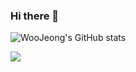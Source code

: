 ### Hi there 👋


![WooJeong's GitHub stats](https://github-readme-stats.vercel.app/api?username=cincu4221&show_icons=true&theme=radical)

<a href="https://cincu4221.github.io/" target="_blank"><img src="https://img.shields.io/badge/GithubBlog-skyblue?style=flat&logo=Blogger&logoColor=FFFFFF"/></a>


<!--
**cincu4221/cincu4221** is a ✨ _special_ ✨ repository because its `README.md` (this file) appears on your GitHub profile.

Here are some ideas to get you started:

- 🔭 I’m currently working on ...
- 🌱 I’m currently learning ...
- 👯 I’m looking to collaborate on ... 
- 🤔 I’m looking for help with ...
- 💬 Ask me about ...
- 📫 How to reach me: ...
- 😄 Pronouns: ...
- ⚡ Fun fact: ...
-->
